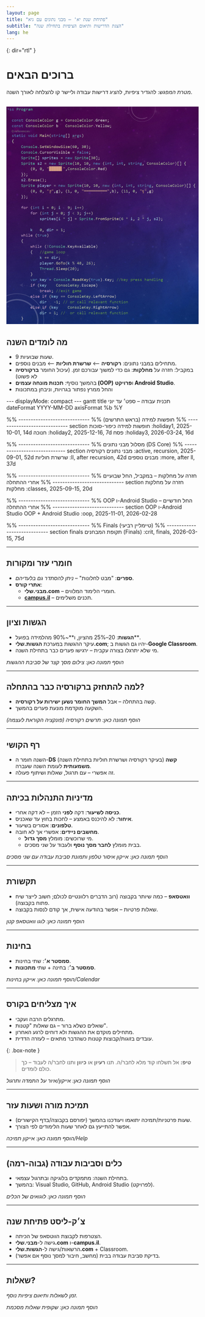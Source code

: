 ```yaml
---
layout: page
title: "פתיחת שנת יא' – מבני נתונים עם גיא"
subtitle: "הצגת הדרישות ותיאום הציפיות בתחילת שנה"
lang: he
---
```


{: dir="rtl" }

# ברוכים הבאים

_מטרת המפגש_: להגדיר ציפיות, להציג דרישות עבודה וליישר קו להצלחה לאורך השנה.

![alt text](image.png)
---

## מה לומדים השנה
- 9 שעות שבועיות.
- מתחילים במבני נתונים: **רקורסיה** ⟵ **שרשרת חוליות** ⟵ מבנים נוספים.
- במקביל: חזרה על **מחלקות**: גם כדי למשוך עבורכם זמן. (עיכול החומר **ברקורסיה** לא פשוט)
- בהמשך נוסיף: **תכנות מונחה עצמים (OOP)** ו**פרויקט Android Studio**.
- והחל ממרץ נפתור בגרויות, וניבחן במתכונות

<!-- תמונה מוצעת: דיאגרמה פשוטה של התקדמות השנה (ציר זמן) -->

<div class="mermaid">
---
displayMode: compact
---
gantt
title תכנית עבודה – ספט׳ עד יוני 
dateFormat YYYY-MM-DD
axisFormat %b %Y



%% -----------------------------
%% חופשות למידה (בראש התרשים)
%% -----------------------------
section חופשות למידה
כיפור-סוכות :holiday1, 2025-10-01, 14d
חנוכה :holiday2, 2025-12-16, 7d
פסח :holiday3, 2026-03-24, 16d





%% -----------------------------
%% מסלול מבני נתונים (DS Core)
%% -----------------------------
section מבני נתונים
רקורסיה :active, recursion, 2025-09-01, 52d
שרשרת חוליות :ll, after recursion, 42d
מבנים נוספים :more, after ll, 37d


%% -----------------------------
%% חזרה על מחלקות – במקביל, החל שבועיים אחרי ההתחלה
%% -----------------------------
section חזרה על מחלקות 
מחלקות :classes, 2025-09-15, 20d


%% -----------------------------
%% OOP ו-Android Studio – החל חודשיים אחרי ההתחלה
%% -----------------------------
section OOP ו-Android Studio
OOP + Android Studio :oop, 2025-11-01, 2026-02-28


%% -----------------------------
%% Finals (טיימליין רביעי)
%% -----------------------------
section finals
תקופת המבחנים (Finals) :crit, finals, 2026-03-15, 75d


</div>


---

## חומרי עזר ומקורות
- **ספרים**: "מבט לחלונות" – _ניתן להסתדר גם בלעדיהם_.
- **אתרי קורס**:
  - **מבני.שלי.com** – חומרי הלימוד המלווים.
  - **[campus.il](mivney/0minhalot/ChapterCampus)** – תכנים משלימים.


---

## הגשות וציון
- **הגשות**: 20–25% מהציון, ו**~90% מהלמידה בפועל**.
- עיקר ההגשות במערכת **הגשות.שלי.com**; יהיו גם הגשות ב-**Google Classroom**.
- מי שלא יתרגלו בצורה עקבית – ירגישו פערים כבר בתחילת השנה.

<!-- תמונה מוצעת: צילום מסך של הגשות.שלי.com או אייקון "V" של הגשה -->
_הוסף תמונה כאן: צילום מסך קצר של סביבת ההגשות_

---

## למה להתחזק ברקורסיה כבר בהתחלה?
- קשה בהתחלה – אבל **המשך החומר נשען ישירות על רקורסיה**.
- השקעה מוקדמת מונעת פערים בהמשך.

<!-- תמונה מוצעת: תרשים זרימה קטן שממחיש קריאה רקורסיבית -->
_הוסף תמונה כאן: תרשים רקורסיה (פונקציה הקוראת לעצמה)_

---

## רף הקושי
- השנה חומר ה-**DS** (בעיקר רקורסיה ושרשרת חוליות בתחילת השנה) **קשה משמעותית** לעומת השנה שעברה.
- זה אפשרי – עם תרגול, שאלות ושיתוף פעולה.

---

## מדיניות התנהלות בכיתה
- **כניסה לשיעור**: דקה **לפני** הזמן – לא דקה אחרי.
- **איחור**: לא להיכנס באמצע – לחכות בחוץ עד שאכניס.
- **טלפונים**: אסורים בשיעור.
- **מחשבים ניידים**: אפשרי אך לא חובה.
  - מי שרוכשים: מומלץ **מסך גדול**.
  - בבית מומלץ **לחבר מסך נוסף** ולעבוד על שני מסכים.

<!-- תמונה מוצעת: אייקון "אין טלפונים" + תמונת סט-אפ עם שני מסכים -->
_הוסף תמונה כאן: אייקון איסור טלפון ותמונת סביבת עבודה עם שני מסכים_

---

## תקשורת
- **וואטסאפ** – כמה שיותר בקבוצה (רוב הדברים רלוונטיים לכולם; חשוב לייצר שיח פתוח בקבוצה).
- שאלות פרטיות – אפשר בהודעה אישית, אך קודם לנסות בקבוצה.

<!-- תמונה מוצעת: אייקון/לוגו WhatsApp -->
_הוסף תמונה כאן: לוגו וואטסאפ קטן_

---

## בחינות
- **סמסטר א׳**: שתי בחינות.
- **סמסטר ב׳**: בחינה + שתי **מתכונות**.

<!-- תמונה מוצעת: אייקון לוח שנה/בחינה -->
_הוסף תמונה כאן: אייקון בחינות/Calendar_

---

## איך מצליחים בקורס
- מתרגלים הרבה ועקבי.
- שואלים כשלא ברור – גם שאלות "קטנות".
- מתחילים מוקדם את ההגשות ולא דוחים לרגע האחרון.
- עובדים בזוגות/קבוצות קטנות כשהדבר מתאים – לעזרה הדדית.

{: .box-note }
> **טיפ:** אל תשלחו קוד מלא לחבר/ה. תנו **רעיון** או **כיוון** ותנו לחבר/ה לעבוד – כך כולם לומדים.

<!-- תמונה מוצעת: דימוי "Practice makes perfect" או אייקון אימון -->
_הוסף תמונה כאן: אייקון/איור על התמדה ותרגול_

---

## תמיכת מורה ושעות עזר
- שעות פרטניות/תמיכה יתואמו ויעודכנו בהמשך (יפורסם בקבוצה/בדף הקישורים).
- אפשר להתייעץ גם לאחר שעות הלימודים לפי הצורך.

<!-- תמונה מוצעת: אייקון מורה/עזרה -->
_הוסף תמונה כאן: אייקון תמיכה/Help_

---

## כלים וסביבות עבודה (גבוה-רמה)
- בתחילת השנה: מתמקדים בלוגיקה ובתרגול עצמאי.
- בהמשך: Visual Studio, GitHub, Android Studio (לפרויקט).

<!-- תמונה מוצעת: לוגואים של VS / GitHub / Android Studio בשורה אחת -->
_הוסף תמונה כאן: לוגואים של הכלים_

---

## צ׳ק-ליסט פתיחת שנה
- הצטרפות לקבוצת הווטסאפ של הכיתה.
- גישה ל-**מבני.שלי.com** ו-**campus.il**.
- הרשאות/גישה ל-**הגשות.שלי.com** + Classroom.
- בדיקת סביבת עבודה בבית (מחשב, חיבור למסך נוסף אם אפשר).

---

## שאלות?
_זמן לשאלות ותיאום ציפיות נוסף._

<!-- תמונה מוצעת: שקופית "Questions?" אינפוגרפית ונעימה -->
_הוסף תמונה כאן: שקופית שאלות מסכמת_

